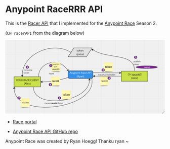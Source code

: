 # Anypoint RaceRRR API

This is the [Racer API](https://anypoint.mulesoft.com/exchange/portals/anypoint-speedway/ae6d7954-6fc2-4f3e-8777-80ff8aabd859/racer-api/) that I implemented for the [Anypoint Race](https://www.integration.quest/anypointspeedway) Season 2.

(`CH racerAPI` from the diagram below)

![](/images/diagram.png)

- [Race portal](https://anypoint.mulesoft.com/exchange/portals/anypoint-speedway)

- [Anypoint Race API GitHub repo](https://github.com/rhoegg/anypoint-race-api)

Anypoint Race was created by Ryan Hoegg! Thanku ryan ~